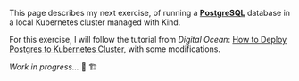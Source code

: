 This page describes my next exercise, of running a [**PostgreSQL**](https://www.postgresql.org/) database in a
local Kubernetes cluster managed with Kind.

For this exercise, I will follow the tutorial from _Digital Ocean_:
[How to Deploy Postgres to Kubernetes Cluster](https://www.digitalocean.com/community/tutorials/how-to-deploy-postgres-to-kubernetes-cluster),
with some modifications.

_Work in progress..._ 🚧 🏗️
